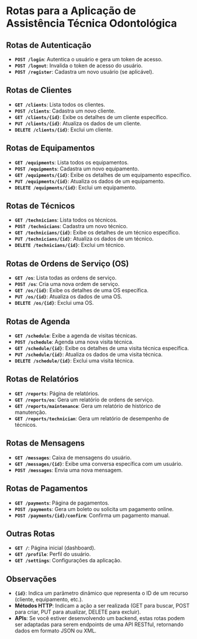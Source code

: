 # Rotas para a Aplicação de Assistência Técnica Odontológica

## Rotas de Autenticação

- **`POST /login`**: Autentica o usuário e gera um token de acesso.
- **`POST /logout`**: Invalida o token de acesso do usuário.
- **`POST /register`**: Cadastra um novo usuário (se aplicável).

## Rotas de Clientes

- **`GET /clients`**: Lista todos os clientes.
- **`POST /clients`**: Cadastra um novo cliente.
- **`GET /clients/{id}`**: Exibe os detalhes de um cliente específico.
- **`PUT /clients/{id}`**: Atualiza os dados de um cliente.
- **`DELETE /clients/{id}`**: Exclui um cliente.

## Rotas de Equipamentos

- **`GET /equipments`**: Lista todos os equipamentos.
- **`POST /equipments`**: Cadastra um novo equipamento.
- **`GET /equipments/{id}`**: Exibe os detalhes de um equipamento específico.
- **`PUT /equipments/{id}`**: Atualiza os dados de um equipamento.
- **`DELETE /equipments/{id}`**: Exclui um equipamento.

## Rotas de Técnicos

- **`GET /technicians`**: Lista todos os técnicos.
- **`POST /technicians`**: Cadastra um novo técnico.
- **`GET /technicians/{id}`**: Exibe os detalhes de um técnico específico.
- **`PUT /technicians/{id}`**: Atualiza os dados de um técnico.
- **`DELETE /technicians/{id}`**: Exclui um técnico.

## Rotas de Ordens de Serviço (OS)

- **`GET /os`**: Lista todas as ordens de serviço.
- **`POST /os`**: Cria uma nova ordem de serviço.
- **`GET /os/{id}`**: Exibe os detalhes de uma OS específica.
- **`PUT /os/{id}`**: Atualiza os dados de uma OS.
- **`DELETE /os/{id}`**: Exclui uma OS.

## Rotas de Agenda

- **`GET /schedule`**: Exibe a agenda de visitas técnicas.
- **`POST /schedule`**: Agenda uma nova visita técnica.
- **`GET /schedule/{id}`**: Exibe os detalhes de uma visita técnica específica.
- **`PUT /schedule/{id}`**: Atualiza os dados de uma visita técnica.
- **`DELETE /schedule/{id}`**: Exclui uma visita técnica.

## Rotas de Relatórios

- **`GET /reports`**: Página de relatórios.
- **`GET /reports/os`**: Gera um relatório de ordens de serviço.
- **`GET /reports/maintenance`**: Gera um relatório de histórico de manutenção.
- **`GET /reports/technician`**: Gera um relatório de desempenho de técnicos.

## Rotas de Mensagens

- **`GET /messages`**: Caixa de mensagens do usuário.
- **`GET /messages/{id}`**: Exibe uma conversa específica com um usuário.
- **`POST /messages`**: Envia uma nova mensagem.

## Rotas de Pagamentos

- **`GET /payments`**: Página de pagamentos.
- **`POST /payments`**: Gera um boleto ou solicita um pagamento online.
- **`POST /payments/{id}/confirm`**: Confirma um pagamento manual.

## Outras Rotas

- **`GET /`**: Página inicial (dashboard).
- **`GET /profile`**: Perfil do usuário.
- **`GET /settings`**: Configurações da aplicação.

## Observações

- **`{id}`**: Indica um parâmetro dinâmico que representa o ID de um recurso (cliente, equipamento, etc.).
- **Métodos HTTP**: Indicam a ação a ser realizada (GET para buscar, POST para criar, PUT para atualizar, DELETE para excluir).
- **APIs**: Se você estiver desenvolvendo um backend, estas rotas podem ser adaptadas para serem endpoints de uma API RESTful, retornando dados em formato JSON ou XML.